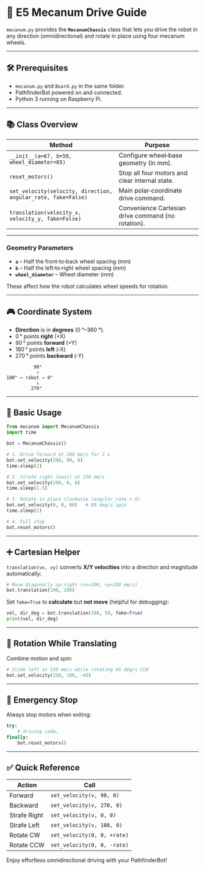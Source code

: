 
# 🚗 E5 Mecanum Drive Guide

`mecanum.py` provides the **`MecanumChassis`** class that lets you drive the robot in any direction (omnidirectional) and rotate in place using four mecanum wheels.

---

## 🛠️ Prerequisites

- `mecanum.py` and `Board.py` in the same folder.
- PathfinderBot powered on and connected.
- Python 3 running on Raspberry Pi.

---

## 📚 Class Overview

| Method | Purpose |
|--------|---------|
| `__init__(a=67, b=59, wheel_diameter=65)` | Configure wheel‑base geometry (in mm). |
| `reset_motors()` | Stop all four motors and clear internal state. |
| `set_velocity(velocity, direction, angular_rate, fake=False)` | Main polar‑coordinate drive command. |
| `translation(velocity_x, velocity_y, fake=False)` | Convenience Cartesian drive command (no rotation). |

---

### Geometry Parameters

- **`a`** – Half the front‑to‑back wheel spacing (mm)
- **`b`** – Half the left‑to‑right wheel spacing (mm)
- **`wheel_diameter`** – Wheel diameter (mm)

These affect how the robot calculates wheel speeds for rotation.

---

## 🎮 Coordinate System

- **Direction** is in **degrees** (0 °–360 °).
- 0 ° points **right** (+X)  
- 90 ° points **forward** (+Y)  
- 180 ° points **left** (‑X)  
- 270 ° points **backward** (‑Y)

```
          90°
           ↑
180° ← robot → 0°
           ↓
         270°
```

---

## 🚦 Basic Usage

```python
from mecanum import MecanumChassis
import time

bot = MecanumChassis()

# 1. Drive forward at 200 mm/s for 2 s
bot.set_velocity(200, 90, 0)
time.sleep(2)

# 2. Strafe right (east) at 150 mm/s
bot.set_velocity(150, 0, 0)
time.sleep(1.5)

# 3. Rotate in place clockwise (angular_rate > 0)
bot.set_velocity(0, 0, 80)   # 80 deg/s spin
time.sleep(2)

# 4. Full stop
bot.reset_motors()
```

---

## ➕ Cartesian Helper

`translation(vx, vy)` converts **X/Y velocities** into a direction and magnitude automatically:

```python
# Move diagonally up‑right (vx=100, vy=100 mm/s)
bot.translation(100, 100)
```

Set `fake=True` to **calculate** but **not move** (helpful for debugging):

```python
vel, dir_deg = bot.translation(100, 50, fake=True)
print(vel, dir_deg)
```

---

## 🔄 Rotation While Translating

Combine motion and spin:

```python
# Slide left at 150 mm/s while rotating 45 deg/s CCW
bot.set_velocity(150, 180, -45)
```

---

## 🛑 Emergency Stop

Always stop motors when exiting:

```python
try:
    # driving code…
finally:
    bot.reset_motors()
```

---

## ✅ Quick Reference

| Action | Call |
|--------|------|
| Forward | `set_velocity(v, 90, 0)` |
| Backward | `set_velocity(v, 270, 0)` |
| Strafe Right | `set_velocity(v, 0, 0)` |
| Strafe Left | `set_velocity(v, 180, 0)` |
| Rotate CW | `set_velocity(0, 0, +rate)` |
| Rotate CCW | `set_velocity(0, 0, -rate)` |

Enjoy effortless omnidirectional driving with your PathfinderBot!
